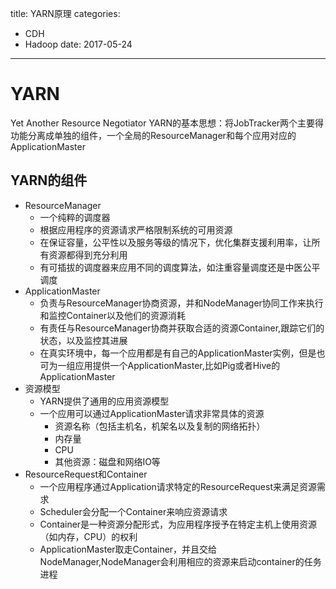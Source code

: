 title: YARN原理
categories: 
- CDH
- Hadoop
date: 2017-05-24
---
# YARN
Yet Another Resource Negotiator
YARN的基本思想：将JobTracker两个主要得功能分离成单独的组件，一个全局的ResourceManager和每个应用对应的ApplicationMaster

## YARN的组件
- ResourceManager
    + 一个纯粹的调度器
    + 根据应用程序的资源请求严格限制系统的可用资源
    + 在保证容量，公平性以及服务等级的情况下，优化集群支援利用率，让所有资源都得到充分利用
    + 有可插拔的调度器来应用不同的调度算法，如注重容量调度还是中医公平调度
- ApplicationMaster
    + 负责与ResourceManager协商资源，并和NodeManager协同工作来执行和监控Container以及他们的资源消耗
    + 有责任与ResourceManager协商并获取合适的资源Container,跟踪它们的状态，以及监控其进展
    + 在真实环境中，每一个应用都是有自己的ApplicationMaster实例，但是也可为一组应用提供一个ApplicationMaster,比如Pig或者Hive的ApplicationMaster
- 资源模型
    + YARN提供了通用的应用资源模型
    + 一个应用可以通过ApplicationMaster请求非常具体的资源
        * 资源名称（包括主机名，机架名以及复制的网络拓扑）
        * 内存量
        * CPU
        * 其他资源：磁盘和网络IO等
- ResourceRequest和Container
    + 一个应用程序通过Application请求特定的ResourceRequest来满足资源需求
    + Scheduler会分配一个Container来响应资源请求
    + Container是一种资源分配形式，为应用程序授予在特定主机上使用资源（如内存，CPU）的权利
    + ApplicationMaster取走Container，并且交给NodeManager,NodeManager会利用相应的资源来启动container的任务进程




